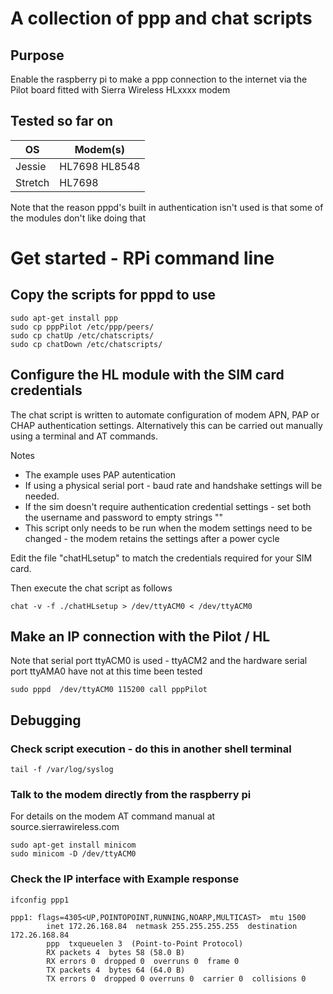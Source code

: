 # A collection of ppp and chat scripts

## Purpose
Enable the raspberry pi to make a ppp connection to the internet via the Pilot board fitted with 
Sierra Wireless HLxxxx modem

## Tested so far on

| OS | Modem(s) |
| --- | --- |
| Jessie | HL7698 HL8548 |
| Stretch | HL7698 |




Note that the reason pppd's built in authentication isn't used is that some of the modules don't like doing that

# Get started - RPi command line

## Copy the scripts for pppd to use
```
sudo apt-get install ppp
sudo cp pppPilot /etc/ppp/peers/
sudo cp chatUp /etc/chatscripts/
sudo cp chatDown /etc/chatscripts/
```
## Configure the HL module with the SIM card credentials
The chat script is written to automate configuration of modem APN, PAP or CHAP authentication settings. Alternatively this can be carried out manually using a terminal and AT commands.

Notes 
-    The example uses PAP autentication
-    If using a physical serial port - baud rate and handshake settings will be needed. 
-    If the sim doesn't require authentication credential settings - set both the username and password to empty strings ""
-    This script only needs to be run when the modem settings need to be changed - the modem retains the settings after a power cycle

Edit the file "chatHLsetup" to match the credentials required for your SIM card. 

Then execute the chat script as follows 
```
chat -v -f ./chatHLsetup > /dev/ttyACM0 < /dev/ttyACM0
```

## Make an IP connection with the Pilot / HL
Note that serial port ttyACM0 is used 
	- ttyACM2 and the hardware serial port ttyAMA0 have not at this time been tested
```
sudo pppd  /dev/ttyACM0 115200 call pppPilot
```

## Debugging
### Check script execution - do this in another shell terminal
```
tail -f /var/log/syslog
```

### Talk to the modem directly from the raspberry pi
For details on the modem AT command manual at source.sierrawireless.com
```
sudo apt-get install minicom
sudo minicom -D /dev/ttyACM0
```

### Check the IP interface with **Example response**
```
ifconfig ppp1

ppp1: flags=4305<UP,POINTOPOINT,RUNNING,NOARP,MULTICAST>  mtu 1500
        inet 172.26.168.84  netmask 255.255.255.255  destination 172.26.168.84
        ppp  txqueuelen 3  (Point-to-Point Protocol)
        RX packets 4  bytes 58 (58.0 B)
        RX errors 0  dropped 0  overruns 0  frame 0
        TX packets 4  bytes 64 (64.0 B)
        TX errors 0  dropped 0 overruns 0  carrier 0  collisions 0

```
